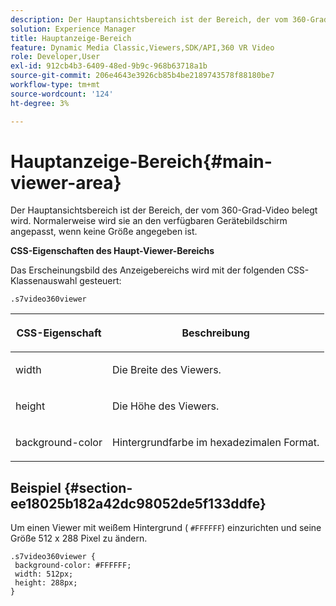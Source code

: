 ```yaml
---
description: Der Hauptansichtsbereich ist der Bereich, der vom 360-Grad-Video belegt wird. Normalerweise wird sie an den verfügbaren Gerätebildschirm angepasst, wenn keine Größe angegeben ist.
solution: Experience Manager
title: Hauptanzeige-Bereich
feature: Dynamic Media Classic,Viewers,SDK/API,360 VR Video
role: Developer,User
exl-id: 912cb4b3-6409-48ed-9b9c-968b63718a1b
source-git-commit: 206e4643e3926cb85b4be2189743578f88180be7
workflow-type: tm+mt
source-wordcount: '124'
ht-degree: 3%

---
```


# Hauptanzeige-Bereich{#main-viewer-area}

Der Hauptansichtsbereich ist der Bereich, der vom 360-Grad-Video belegt wird. Normalerweise wird sie an den verfügbaren Gerätebildschirm angepasst, wenn keine Größe angegeben ist.

<!--<a id="section_061E550C1C1D4DB2BD663A898895B38C"></a>-->

**CSS-Eigenschaften des Haupt-Viewer-Bereichs**

Das Erscheinungsbild des Anzeigebereichs wird mit der folgenden CSS-Klassenauswahl gesteuert:

```
.s7video360viewer
```

<table id="table_94EE3F5BBE4547C0B4943471CEE7EDE4"> 
 <thead> 
  <tr> 
   <th colname="col1" class="entry"> <p> CSS-Eigenschaft </p> </th> 
   <th colname="col2" class="entry"> <p>Beschreibung </p> </th> 
  </tr> 
 </thead>
 <tbody> 
  <tr> 
   <td colname="col1"> <p> <span class="codeph"> width </span> </p> </td> 
   <td colname="col2"> <p>Die Breite des Viewers. </p> </td> 
  </tr> 
  <tr> 
   <td colname="col1"> <p> <span class="codeph"> height </span> </p> </td> 
   <td colname="col2"> <p>Die Höhe des Viewers. </p> </td> 
  </tr> 
  <tr> 
   <td colname="col1"> <p> <span class="codeph"> background-color  </span> </p> </td> 
   <td colname="col2"> <p> Hintergrundfarbe im hexadezimalen Format. </p> </td> 
  </tr> 
 </tbody> 
</table>

## Beispiel {#section-ee18025b182a42dc98052de5f133ddfe}

Um einen Viewer mit weißem Hintergrund ( `#FFFFFF`) einzurichten und seine Größe 512 x 288 Pixel zu ändern.

```
.s7video360viewer { 
 background-color: #FFFFFF; 
 width: 512px; 
 height: 288px;  
}
```
